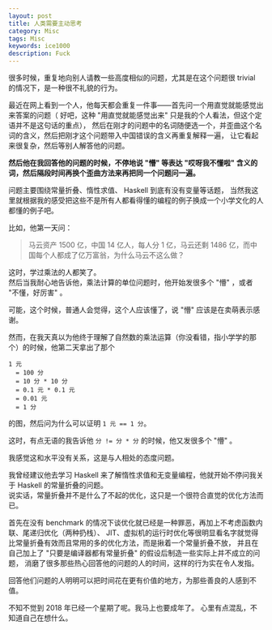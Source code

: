 ```yaml
---
layout: post
title: 人类需要主动思考
category: Misc
tags: Misc
keywords: ice1000
description: Fuck
---
```


很多时候，重复地向别人请教一些高度相似的问题，尤其是在这个问题很 trivial 的情况下，是一种很不礼貌的行为。

最近在网上看到一个人，他每天都会重复一件事——首先问一个用直觉就能感觉出来答案的问题（
好吧，这种 "用直觉就能感觉出来" 只是我的个人看法，但这个定语并不是这句话的重点），
然后在刚才的问题中的名词随便选一个，并歪曲这个名词的含义，然后把刚才这个问题带入中国错误的含义再重复解释一遍，
让它看起来很复杂，然后等别人解答他的问题。

**然后他在我回答他的问题的时候，不停地说 "懵" 等表达 "哎呀我不懂啦" 含义的词，然后隔段时间再换个歪曲方法来再把同一个问题问一遍。**

问题主要围绕常量折叠、惰性求值、 Haskell 到底有没有变量等话题，
当然我这里就根据我的感受把这些不是所有人都看得懂的编程的例子换成一个小学文化的人都懂的例子吧。

比如，他第一天问：

> 马云资产 1500 亿，中国 14 亿人，每人分 1 亿，马云还剩 1486 亿，而中国每个人都成了亿万富翁，为什么马云不这么做？

这时，学过乘法的人都笑了。  
然后当我耐心地告诉他，乘法计算的单位问题时，他开始发很多个 "懵" ，或者 "不懂，好厉害" 。

可能，这个时候，普通人会觉得，这个人应该懂了，说 "懵" 应该是在卖萌表示感谢。

然而，在我天真以为他终于理解了自然数的乘法运算（你没看错，指小学学的那个）的时候，他第二天拿出了那个

```
1 元
  = 100 分
  = 10 分 * 10 分
  = 0.1 元 * 0.1 元
  = 0.01 元
  = 1 分
```

的图，然后问为什么可以证明 `1 元 == 1 分`。

这时，有点无语的我告诉他 `分 != 分 * 分` 的时候，他又发很多个 "懵" 。

我感觉这和水平没有关系，这是与人相处的态度问题。

我曾经建议他去学习 Haskell 来了解惰性求值和无变量编程，他就开始不停问我关于 Haskell 的常量折叠的问题。  
说实话，常量折叠并不是什么了不起的优化，这只是一个很符合直觉的优化方法而已。

首先在没有 benchmark 的情况下谈优化就已经是一种罪恶，再加上不考虑函数内联、尾递归优化（两种扔栈）、
JIT、虚拟机的运行时优化等很明显看名字就觉得比常量折叠有效而且常用的多的优化方法，而是揪着一个常量折叠不放，
并且在自己加上了 "只要是编译器都有常量折叠" 的假设后制造一些实际上并不成立的问题，
消磨了很多那些热心回答他的问题的人的时间，这样的行为实在令人发指。

回答他们问题的人明明可以把时间花在更有价值的地方，为那些善良的人感到不值。

不知不觉到 2018 年已经一个星期了呢。我马上也要成年了。
心里有点混乱，不知道自己在想什么。
